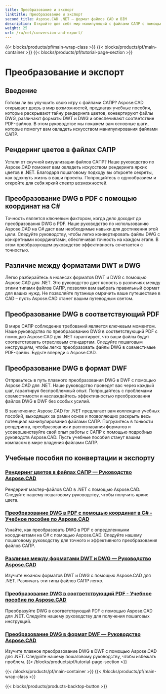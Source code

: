 ```yaml
---
title: Преобразование и экспорт
linktitle: Преобразование и экспорт
second_title: Aspose.CAD .NET — формат файлов CAD и BIM
description: Откройте для себя мир манипуляций с файлами САПР с помощью Aspose.CAD! Научитесь отображать яркие цвета и конвертировать файлы DWG. Погрузитесь в форматы DWT и DWG для получения точных результатов.
weight: 25
url: /ru/net/conversion-and-export/
---
```


{{< blocks/products/pf/main-wrap-class >}}
{{< blocks/products/pf/main-container >}}
{{< blocks/products/pf/tutorial-page-section >}}

# Преобразование и экспорт



## Введение

Готовы ли вы улучшить свою игру с файлами САПР? Aspose.CAD открывает дверь в мир возможностей, предлагая учебные пособия, которые раскрывают тайну рендеринга цветов, конвертируют файлы DWG, различают форматы DWT и DWG и обеспечивают соответствие PDF-файлов. В этом руководстве мы покажем вам основные шаги, которые помогут вам овладеть искусством манипулирования файлами САПР.

## Рендеринг цветов в файлах САПР

Устали от скучной визуализации файлов САПР? Наше руководство по Aspose.CAD поможет вам овладеть искусством рендеринга ярких цветов в .NET. Благодаря пошаговому подходу вы откроете секреты, как вдохнуть жизнь в ваши проекты. Попрощайтесь с однообразием и откройте для себя яркий спектр возможностей.

## Преобразование DWG в PDF с помощью координат на C#

Точность является ключевым фактором, когда дело доходит до преобразования DWG в PDF. Наше руководство по использованию Aspose.CAD на C# даст вам необходимые навыки для достижения этой цели. Следуйте руководству, чтобы легко конвертировать файлы DWG с конкретными координатами, обеспечивая точность на каждом этапе. В этом преобразующем руководстве эффективность сочетается с точностью.

## Различие между форматами DWT и DWG

Легко разбирайтесь в нюансах форматов DWT и DWG с помощью Aspose.CAD для .NET. Это руководство дает ясность в различиях между этими типами файлов САПР, позволяя вам выбрать правильный формат для ваших нужд. Не позволяйте путанице омрачить ваше путешествие в CAD – пусть Aspose.CAD станет вашим путеводным светом.

## Преобразование DWG в соответствующий PDF

В мире САПР соблюдение требований является ключевым моментом. Наше руководство по преобразованию DWG в соответствующий PDF с помощью Aspose.CAD для .NET гарантирует, что ваши файлы будут соответствовать отраслевым стандартам. Следуйте пошаговым инструкциям, чтобы легко преобразовать файлы DWG в совместимые PDF-файлы. Будьте впереди с Aspose.CAD.

## Преобразование DWG в формат DWF

Отправьтесь в путь плавного преобразования DWG в DWF с помощью Aspose.CAD для .NET. Наше руководство проведет вас через каждый шаг, гарантируя беспроблемный опыт. Попрощайтесь с проблемами совместимости и наслаждайтесь эффективностью преобразования файлов DWG в DWF без особых усилий.

В заключение: Aspose.CAD for .NET предлагает вам коллекцию учебных пособий, выходящих за рамки основ и позволяющих раскрыть весь потенциал манипулирования файлами САПР. Погрузитесь в тонкости рендеринга, преобразования и распознавания форматов и усовершенствуйте свой опыт работы с САПР с помощью подробных руководств Aspose.CAD. Пусть учебные пособия станут вашим компасом в мире владения файлами САПР.
## Учебные пособия по конвертации и экспорту
### [Рендеринг цветов в файлах САПР — Руководство Aspose.CAD](./rendering-colors-in-cad-files/)
Рендеринг мастер-файлов CAD в .NET с помощью Aspose.CAD. Следуйте нашему пошаговому руководству, чтобы получить яркие цвета.
### [Преобразование DWG в PDF с помощью координат в C# - Учебное пособие по Aspose.CAD](./converting-dwg-to-pdf-with-coordinates/)
Узнайте, как преобразовать DWG в PDF с определенными координатами на C# с помощью Aspose.CAD. Следуйте нашему пошаговому руководству для точного и эффективного преобразования файлов САПР.
### [Различие между форматами DWT и DWG — Руководство Aspose.CAD](./distinguishing-between-dwt-and-dwg-formats/)
Изучите нюансы форматов DWT и DWG с помощью Aspose.CAD для .NET. Различать эти типы файлов САПР легко.
### [Преобразование DWG в соответствующий PDF - Учебное пособие по Aspose.CAD](./converting-dwg-to-compliance-pdf/)
Преобразуйте DWG в соответствующий PDF с помощью Aspose.CAD для .NET. Следуйте нашему руководству для получения пошаговых инструкций.
### [Преобразование DWG в формат DWF — Руководство Aspose.CAD](./converting-dwg-to-dwf/)
Изучите плавное преобразование DWG в DWF с помощью Aspose.CAD для .NET. Следуйте нашему пошаговому руководству, чтобы избежать проблем.
{{< /blocks/products/pf/tutorial-page-section >}}

{{< /blocks/products/pf/main-container >}}
{{< /blocks/products/pf/main-wrap-class >}}

{{< blocks/products/products-backtop-button >}}
